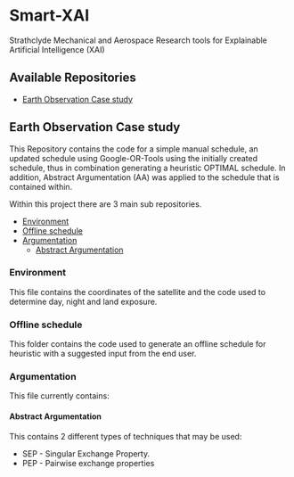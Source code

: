 # Smart-XAI

Strathclyde Mechanical and Aerospace Research tools for Explainable Artificial Intelligence (XAI)

## Available Repositories
* [Earth Observation Case study](#Earth-Observation-Case-study)


## Earth Observation Case study

This Repository contains the code for a simple manual schedule, an updated schedule using Google-OR-Tools using the 
initially created schedule, thus in combination generating a heuristic OPTIMAL schedule. In addition,
Abstract Argumentation (AA) was applied to the schedule that is contained within.

Within this project there are 3 main sub repositories.
* [Environment](#Environment)
* [Offline schedule](#Offline-schedule)
* [Argumentation](#Argumentation)
  * [Abstract Argumentation](#Abstract-Argumentation)

### Environment
This file contains the coordinates of the satellite and the code used to determine day, 
night and land exposure.


### Offline schedule
This folder contains the code used to generate an offline schedule for heuristic with a suggested input 
from the end user.

### Argumentation
This file currently contains:

#### Abstract Argumentation
This contains 2 different types of techniques that may be used:
* SEP - Singular Exchange Property.
* PEP - Pairwise exchange properties


